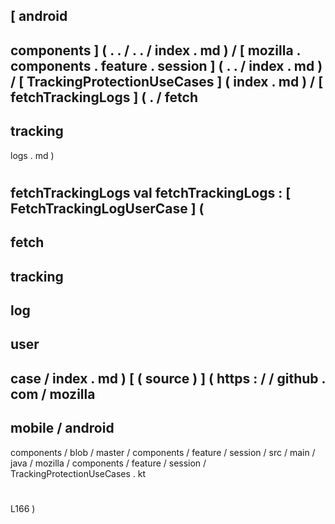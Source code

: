 [
android
-
components
]
(
.
.
/
.
.
/
index
.
md
)
/
[
mozilla
.
components
.
feature
.
session
]
(
.
.
/
index
.
md
)
/
[
TrackingProtectionUseCases
]
(
index
.
md
)
/
[
fetchTrackingLogs
]
(
.
/
fetch
-
tracking
-
logs
.
md
)
#
fetchTrackingLogs
val
fetchTrackingLogs
:
[
FetchTrackingLogUserCase
]
(
-
fetch
-
tracking
-
log
-
user
-
case
/
index
.
md
)
[
(
source
)
]
(
https
:
/
/
github
.
com
/
mozilla
-
mobile
/
android
-
components
/
blob
/
master
/
components
/
feature
/
session
/
src
/
main
/
java
/
mozilla
/
components
/
feature
/
session
/
TrackingProtectionUseCases
.
kt
#
L166
)
